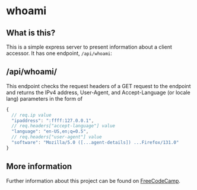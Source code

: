 # whoami

## What is this?

This is a simple express server to present information about a client accessor.
It has one endpoint, `/api/whoami`:

## /api/whoami/

This endpoint checks the request headers of a GET request to the endpoint
and returns the IPv4 address, User-Agent, and Accept-Language
(or locale lang) parameters in the form of

```javascript
{
  // req.ip value
  "ipaddress": ":ffff:127.0.0.1",
  // req.headers["accept-language"] value
  "language": "en-US,en;q=0.5",
  // req.headers["user-agent"] value
  "software": "Mozilla/5.0 ([...agent-details]) ...Firefox/131.0"
}
```

## More information

Further information about this project can be found on [FreeCodeCamp](https://www.freecodecamp.org/learn/back-end-development-and-apis/back-end-development-and-apis-projects/request-header-parser-microservice).
